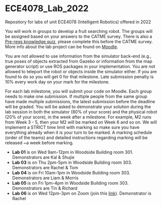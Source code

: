 # ECE4078_Lab_2022
Repository for labs of unit ECE4078 (Intelligent Robotics) offered in 2022

You will work in groups to develop a fruit searching robot. The groups will be assigned based on your answers to the CATME survey. There is also a [Pre-reqs knowledge quiz](https://lms.monash.edu/mod/quiz/view.php?id=10713718), please complete this before the CATME survey. More info about the lab project can be found on [Moodle](https://lms.monash.edu/course/view.php?id=139686&section=3).

You are not allowed to use information from the simulator back-end (e.g., true poses of objects extracted from Gazebo or information from the map generator script) or use ROS packages in your implementation. You are not allowed to teleport the robot or objects inside the simulator either. If you are found to do so you will get 0 for that milestone. Late submission penalty is 10% every work day on your mark for the milestone.

For each lab milestone, you will submit your code on Moodle. Each group needs to make one submission. If multiple people from the same group have made multiple submissions, the latest submission before the deadline will be graded. You will be asked to demonstrate your solution during the lab session in both the simulator (80% of your score) and the physical robot (20% of your score), in the week after a milestone. For example, M2 runs from Week 3 - 5, then your M2 will be marked on Week 6 and so on. We will implement a STRICT time limit with marking so make sure you have everything already when it is your turn to be marked. A marking schedule (order of the teams) and detailed instructions regarding marking will be released ~a week before marking.

- **Lab 01** is on Wed 9am-12pm in Woodside Building room 301. Demonstrators are Kal & Shujie
- **Lab 03** is on Thu 2pm-5pm in Woodside Building room 303. Demonstrators are Rachel & Tom
- **Lab 04** is on Fri 10am-1pm in Woodside Building room 303. Demonstrators are Liam & Morris
- **Lab 05** is on Fri 1pm-4pm in Woodside Building room 303. Demonstrators are Tin & Richard
- **Lab 06** is on Wed 12pm-3pm on Zoom (join this [link](https://monash.zoom.us/j/84564135587?pwd=T3owY2FTWDd3RXhzcjJTK3hQOG5aQT09)). Demonstrator is Rachel
